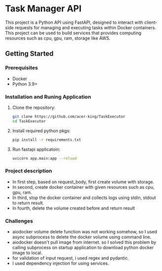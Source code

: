 # Task Manager API

This project is a Python API using FastAPI, designed to interact with client-side requests for managing and executing tasks within Docker containers.
This project can be used to build services that provides computing resources such as cpu, gpu, ram, storage like AWS.
## Getting Started

### Prerequisites

- Docker
- Python 3.9+

### Installation and Runing Application

1. Clone the repository:
   ```bash
   git clone https://github.com/acer-king/TaskExecutor
   cd TaskExecutor
2. Install required python pkgs:
   ```bash
   pip install -r requirements.txt
3. Run fastapi applicatoin:
   ```bash
   uvicorn app.main:app --reload

### Project description

- In first step, based on request_body, first create volume with storage.
- In second, create docker container with given resources such as cpu, gpu, ram.
- In third, stop the docker container and collects logs using stdin, stdout to return result.
- In fourth, delete the volume created before and return result

### Challenges

- aiodocker volume delete function was not working somehow, so I used async subprocess to delete the docker volume using command line.
- aiodocker doesn't pull image from internet. so I solved this problem by calling subprocess on startup application to download python docker image to local.
- for validation of input request, i used regex and pydantic.
- I used dependency injection for using services.

   